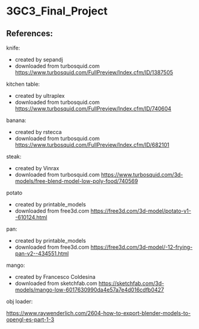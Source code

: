 # 3GC3_Final_Project


## References: 
knife: 
 - created by sepandj
 - downloaded from turbosquid.com
 https://www.turbosquid.com/FullPreview/Index.cfm/ID/1387505
 

kitchen table:
- created by ultraplex
- downloaded from turbosquid.com 
 https://www.turbosquid.com/FullPreview/Index.cfm/ID/740604
 
 
banana:
- created by rstecca
- downloaded from turbosquid.com
https://www.turbosquid.com/FullPreview/Index.cfm/ID/682101
 
 
steak: 
- created by Vinrax 
- downloaded from turbosquid.com 
 https://www.turbosquid.com/3d-models/free-blend-model-low-poly-food/740569
 
 
 
potato 
- created by printable_models 
- downloaded from free3d.com 
  https://free3d.com/3d-model/potato-v1--610124.html


pan:
- created by printable_models
- downloaded from free3d.com
https://free3d.com/3d-model/-12-frying-pan-v2--434551.html



mango: 
- created by Francesco Coldesina
- downloaded from sketchfab.com
 https://sketchfab.com/3d-models/mango-low-6017630990da4e57a7e4d016cdfb0427




obj loader:

https://www.raywenderlich.com/2604-how-to-export-blender-models-to-opengl-es-part-1-3
